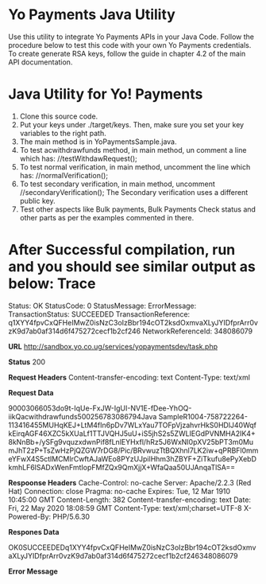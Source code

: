 Yo Payments Java Utility
=========================================
Use this utility to integrate Yo Payments APIs in your Java Code. Follow the procedure below to test this code with your own Yo Payments credentials.
To create generate RSA keys, follow the guide in chapter 4.2 of the main API documentation.

Java Utility for Yo! Payments
=========================================
1. Clone this source code.
2. Put your keys under ./target/keys. Then, make sure you set your key variables to the right path. 
3. The main method is in YoPaymentsSample.java.
4. To test acwithdrawfunds method, in main method, un comment a line which has: //testWithdawRequest();
5. To test normal verification, in main method, uncomment the line which has: //normalVerification();
6. To test secondary verification, in main method, uncomment //secondaryVerification(); The Secondary verification uses a different public key.
7. Test other aspects like Bulk payments, Bulk Payments Check status and other parts as per the examples commented in there.

After Successful compilation, run and you should see similar output as below:
Trace
========================================
Status: OK
StatusCode: 0
StatusMessage: 
ErrorMessage: 
TransactionStatus: SUCCEEDED
TransactionReference: q1XYY4fpvCxQFHeIMwZ0isNzC3oIzBbr194cOT2ksdOxmvaXLyJYIDfprArr0vzK9d7ab0af314d6f475272cecf1b2cf246
NetworkReferenceId: 348086079

****URL****
http://sandbox.yo.co.ug/services/yopaymentsdev/task.php

****Status****
200

****Request Headers****
Content-transfer-encoding: text
Content-Type: text/xml


****Request Data****
<?xml version="1.0" encoding="UTF-8"?><AutoCreate><Request><APIUsername>90003066053</APIUsername><APIPassword>do9t-IqUe-FxJW-IgUI-NV1E-fDee-YhOQ-iikQ</APIPassword><Method>acwithdrawfunds</Method><Amount>500</Amount><Account>256783086794</Account><Narrative>Java Sample</Narrative><ExternalReference>R1004-758722264</ExternalReference><PublicKeyAuthenticationNonce>-113416455</PublicKeyAuthenticationNonce><PublicKeyAuthenticationSignatureBase64>MUHqKEJ+LtM4fIn6pDv7WLxYau7TOFpVjzahvrHkS0HDlJ40WqfkEirqAGF46XZC5kXUaLf1TTJVQHJ5uU+iS5jhS2s5ZWLIEGdPVNMHA2IK4+8kNnBb+/ySFg9vquzxdwnPif8fLnlEYHxfl/hRz5J6WxNI0pXV25bPT3m0MumJhT2zP+TsZwHzPjQZGW7rDG8/Pic/BRvwuzTtBQXhnl7LK2iw+qPRBFl0mmeYFwX4S5ctlMCMlrCwftAJaWEo8PYzUJpilHhm3hZBYF+ZiTkufu8ePyXebDkmhLF6lSADxWenFmtIopFMfZQx9QmXjjX+WfaQaa50UJAnqaTlSA==</PublicKeyAuthenticationSignatureBase64></Request></AutoCreate>

****Respoonse Headers****
Cache-Control: no-cache
Server: Apache/2.2.3 (Red Hat)
Connection: close
Pragma: no-cache
Expires: Tue, 12 Mar 1910 10:45:00 GMT
Content-Length: 382
Content-transfer-encoding: text
Date: Fri, 22 May 2020 18:08:59 GMT
Content-Type: text/xml;charset=UTF-8
X-Powered-By: PHP/5.6.30


****Respones Data****
<?xml version="1.0" encoding="UTF-8"?><AutoCreate><Response><Status>OK</Status><StatusCode>0</StatusCode><TransactionStatus>SUCCEEDED</TransactionStatus><TransactionReference>q1XYY4fpvCxQFHeIMwZ0isNzC3oIzBbr194cOT2ksdOxmvaXLyJYIDfprArr0vzK9d7ab0af314d6f475272cecf1b2cf246</TransactionReference><MNOTransactionReferenceId>348086079</MNOTransactionReferenceId></Response></AutoCreate>

****Error Message****
